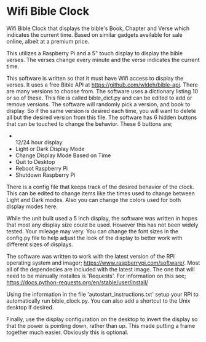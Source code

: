 # Wifi Bible Clock
Wifi Bible Clock that displays the bible's Book, Chapter and Verse which indicates the current time.
Based on similar gadgets available for sale online, albeit at a premium price.

This utilizes a Raspberry Pi and a 5" touch display to display the bible verses. The verses change every minute and the verse indicates the current time.

This software is written so that it must have Wifi access to display the verses. It uses a free Bible API at https://github.com/wldeh/bible-api. There are many versions to choose from. The software uses a dictionary listing 10 or so of these. This file is called bible_dict.py and can be edited to add or remove versions. The software will randomly pick a version, and book to display. So if the same version is desired each time, you will want to delete all but the desired version from this file.
The software has 6 hidden buttons that can be touched to change the behavior. These 6 buttons are;
<ul>
<li></li>12/24 hour display
<li>Light or Dark Display Mode
<li>Change Display Mode Based on Time
<li>Quit to Desktop
<li>Reboot Raspberry Pi
<li>Shutdown Raspberry Pi
</ul>

There is a config file that keeps track of the desired behavior of the clock. This can be edited to change items like the times used to change between Light and Dark modes. Also you can change the colors used for both display modes here.

While the unit built used a 5 inch display, the software was written in hopes that most any display size could be used. However this has not been widely tested. Your mileage may very. You can change the font sizes in the config.py file to help adjust the look of the display to better work with different sizes of displays.

The software was written to work with the latest version of the RPi operating system and imager; https://www.raspberrypi.com/software/. Most all of the dependecies are included with the latest image. The one that will need to be manually installes is 'Requests'. For information on this see; https://docs.python-requests.org/en/stable/user/install/

Using the information in the file 'autostart_instructions.txt' setup your RPi to automatically run bible_clock.py. You can also add a shortcut to the Unix desktop if desired.

Finally, use the display configuration on the desktop to invert the display so that the power is pointing down, rather than up. This made putting a frame together much easier. Obviously this is optional.
